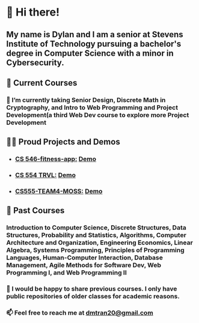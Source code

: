 # 👋 Hi there!
##  My name is Dylan and I am a senior at Stevens Institute of Technology pursuing a bachelor's degree in Computer Science with a minor in Cybersecurity. 

## 📖 **Current Courses**
### 🔭 I’m currently taking Senior Design, Discrete Math in Cryptography, and Intro to Web Programming and Project Development(a third Web Dev course to explore more Project Development 


## 🧑‍💻 **Proud Projects and Demos**
- ### **[CS 546-fitness-app:](https://github.com/ronduma/cs-546-fitness-app)** [Demo](https://www.youtube.com/watch?v=kSVMA_uKhJA) 
- ### **[CS 554 TRVL:](https://github.com/ronduma/cs-554-trvl)** [Demo](https://www.youtube.com/watch?v=P-eJklQ-DpM) 
- ### **[CS555-TEAM4-MOSS:](https://github.com/ColleenQue/Word-Boss)** [Demo](https://www.youtube.com/watch?v=lzh_2Tx7Lj4)


## **🌱 Past Courses**
### Introduction to Computer Science, Discrete Structures, Data Structures, Probability and Statistics, Algorithms, Computer Architecture and Organization, Engineering Economics, Linear Algebra, Systems Programming, Principles of Programming Languages, Human-Computer Interaction, Database Management, Agile Methods for Software Dev, Web Programming I, and Web Programming II
### 💬 I would be happy to share previous courses. I only have public repositories of older classes for academic reasons.

### 📫 Feel free to reach me at dmtran20@gmail.com 




<!--
**dmtran20/dmtran20** is a ✨ _special_ ✨ repository because its `README.md` (this file) appears on your GitHub profile.

Here are some ideas to get you started:

- 🔭 I’m currently working on ...
- 🌱 I’m currently learning ...
- 👯 I’m looking to collaborate on ...
- 🤔 I’m looking for help with ...
- 💬 Ask me about ...
- 📫 How to reach me: ...
- 😄 Pronouns: ...
- ⚡ Fun fact: ...
-->
